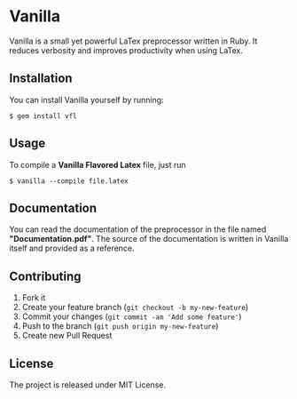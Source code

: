 # Vanilla

Vanilla is a small yet powerful LaTex preprocessor written in Ruby. It reduces verbosity and improves productivity when using LaTex.

## Installation

You can install Vanilla yourself by running:

    $ gem install vfl

## Usage

To compile a **Vanilla Flavored Latex** file, just run

    $ vanilla --compile file.latex

## Documentation

You can read the documentation of the preprocessor in the file named **"Documentation.pdf"**. The source of the documentation is written in Vanilla itself and provided as a reference. 

## Contributing

1. Fork it
2. Create your feature branch (`git checkout -b my-new-feature`)
3. Commit your changes (`git commit -am 'Add some feature'`)
4. Push to the branch (`git push origin my-new-feature`)
5. Create new Pull Request

## License

The project is released under MIT License.
